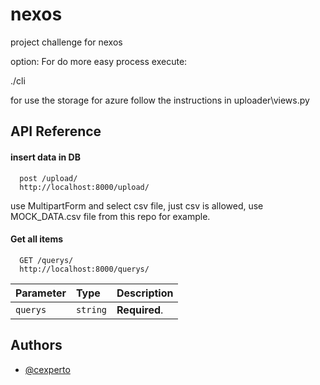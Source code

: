
# nexos

project challenge for nexos


option:
For do more easy process execute:

./cli

for use the storage for azure follow the instructions in 
uploader\views.py

## API Reference


#### insert data in DB

```http
  post /upload/
  http://localhost:8000/upload/
```
use MultipartForm and select csv file, just csv is allowed, use MOCK_DATA.csv file from this repo for example.

#### Get all items

```http
  GET /querys/
  http://localhost:8000/querys/
```

| Parameter | Type     | Description                |
| :-------- | :------- | :------------------------- |
| `querys` | `string` | **Required**. |


## Authors

- [@cexperto](https://github.com/cexperto)



